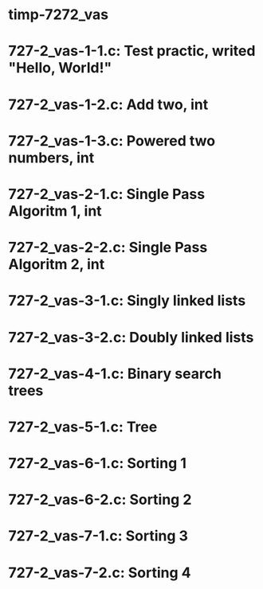 # timp-7272_vas
# 727-2_vas-1-1.c: Test practic, writed "Hello, World!" 
# 727-2_vas-1-2.c: Add two, int 
# 727-2_vas-1-3.c: Powered two numbers, int 
# 727-2_vas-2-1.c: Single Pass Algoritm 1, int 
# 727-2_vas-2-2.c: Single Pass Algoritm 2, int 
# 727-2_vas-3-1.c: Singly linked lists 
# 727-2_vas-3-2.c: Doubly linked lists 
# 727-2_vas-4-1.c: Binary search trees
# 727-2_vas-5-1.c: Tree 
# 727-2_vas-6-1.c: Sorting 1 
# 727-2_vas-6-2.c: Sorting 2 
# 727-2_vas-7-1.c: Sorting 3 
# 727-2_vas-7-2.c: Sorting 4
